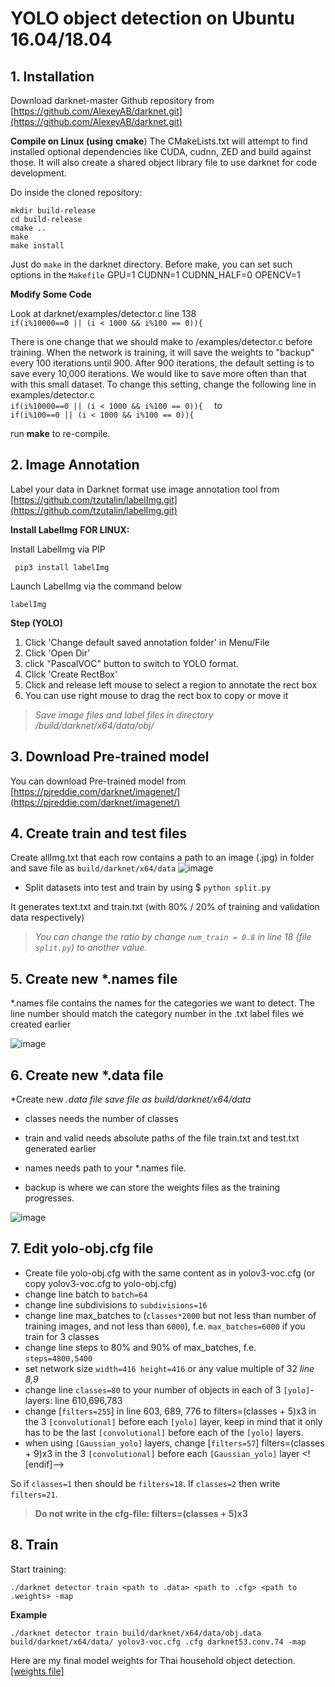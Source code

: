 # **YOLO object detection on  Ubuntu 16.04/18.04** 

## **1. Installation**
Download darknet-master Github repository from [https://github.com/AlexeyAB/darknet.git](https://github.com/AlexeyAB/darknet.git)

**Compile on Linux (using** **cmake**)
The CMakeLists.txt will attempt to find installed optional dependencies like CUDA, cudnn, ZED and build against those. It will also create a shared object library file to use darknet for code development.

Do inside the cloned repository:

    mkdir build-release
    cd build-release
    cmake ..
    make
    make install

Just do `make` in the darknet directory. Before make, you can set such options in the `Makefile`
GPU=1
CUDNN=1
CUDNN_HALF=0
OPENCV=1


**Modify Some Code**

Look at darknet/examples/detector.c line 138  
`if(i%10000==0 || (i < 1000 && i%100 == 0)){`

There is one change that we should make to /examples/detector.c before training. When the network is training, it will save the weights to "backup" every 100 iterations until 900. After 900 iterations, the default setting is to save every 10,000 iterations. We would like to save more often than that with this small dataset. To change this setting, change the following line in examples/detector.c  
`if(i%10000==0 || (i < 1000 && i%100 == 0)){  `
to  
`if(i%100==0 || (i < 1000 && i%100 == 0)){`

run **make** to re-compile.

## **2. Image Annotation**
Label your data in Darknet format use image annotation tool from [https://github.com/tzutalin/labelImg.git](https://github.com/tzutalin/labelImg.git)

**Install LabelImg**  **FOR LINUX:**

Install LabelImg via PIP

     pip3 install labelImg

Launch LabelImg via the command below

    labelImg

**Step (YOLO)**

1.  Click 'Change default saved annotation folder' in Menu/File
2.  Click 'Open Dir'
3.  click "PascalVOC" button to switch to YOLO format.
4.  Click 'Create RectBox'
5.  Click and release left mouse to select a region to annotate the rect box
6.  You can use right mouse to drag the rect box to copy or move it

> *Save image files and label files in directory /build/darknet/x64/data/obj/*

## **3. Download Pre-trained model**

You can download Pre-trained model from [https://pjreddie.com/darknet/imagenet/](https://pjreddie.com/darknet/imagenet/)

## **4. Create train and test files**
Create allImg.txt that each row contains a path to an image (.jpg) in folder and save file as `build/darknet/x64/data` 
![image](https://user-images.githubusercontent.com/59696434/81464664-cc5ac980-91ed-11ea-9f5d-f339ceba4ff1.png)

 - Split datasets into test and train by using
$ `python split.py`

It generates text.txt and train.txt (with 80% / 20% of training and validation data respectively)

> *You can change the ratio by change `num_train = 0.8` in line 18 (file `split.py`) to another value.*

## **5. Create new** ***.names** **file**
*.names file contains the names for the categories we want to detect. The line number should match the category number in the .txt label files we created  earlier

![image](https://user-images.githubusercontent.com/59696434/81464670-d2e94100-91ed-11ea-9c27-eb2e16e2473f.png)

## **6. Create new** ***.data** **file**
*Create new *.data file save file as build/darknet/x64/data*


 - classes  needs the number of classes

- train and valid needs absolute paths of the file train.txt and test.txt generated earlier

- names needs path to your *.names file.

 - backup is where we can store the weights files as the training progresses.
 
 ![image](https://user-images.githubusercontent.com/59696434/81464676-e0063000-91ed-11ea-95da-d3ad50ec97e7.png)

## **7. Edit yolo-obj.cfg file**

  -  Create file yolo-obj.cfg with the same content as in yolov3-voc.cfg (or copy yolov3-voc.cfg to yolo-obj.cfg)
-   change line batch to `batch=64`
-   change line subdivisions to `subdivisions=16`
-   change line max_batches to (`classes*2000` but not less than number of training images, and not less than `6000`), f.e. `max_batches=6000` if you train for 3 classes
-   change line steps to 80% and 90% of max_batches, f.e. `steps=4800,5400`
-   set network size `width=416 height=416` or any value multiple of 32  _line 8,9_
-   change line `classes=80` to your number of objects in each of 3 `[yolo]`-layers:  line 610,696,783
-   change [`filters=255`] in line  603, 689, 776 to filters=(classes + 5)x3 in the 3 `[convolutional]` before each `[yolo]` layer, keep in mind that it only has to be the last `[convolutional]` before each of the `[yolo]` layers.
-   when using `[Gaussian_yolo]` layers, change [`filters=57`] filters=(classes + 9)x3 in the 3 `[convolutional]` before each `[Gaussian_yolo]` layer
<![endif]-->

So if `classes=1` then should be `filters=18`. If `classes=2` then write `filters=21`.

> **Do not write in the cfg-file: filters=(classes + 5)x3**

## **8. Train**


Start training:  

    ./darknet detector train <path to .data> <path to .cfg> <path to .weights> -map

**Example**

    ./darknet detector train build/darknet/x64/data/obj.data build/darknet/x64/data/ yolov3-voc.cfg .cfg darknet53.conv.74 -map

Here are my final model weights for Thai household object detection. [\[weights file\]](https://emailpsuac-my.sharepoint.com/:u:/g/personal/5910110212_email_psu_ac_th/Eafp--Eme5BEhD3FHJ-kArkBK4U7oHOF7-br6-erwXs1Nw)
